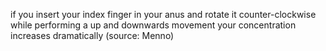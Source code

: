 if you insert your index finger in your anus and rotate it counter-clockwise while performing a up and downwards movement your concentration increases dramatically (source: Menno)